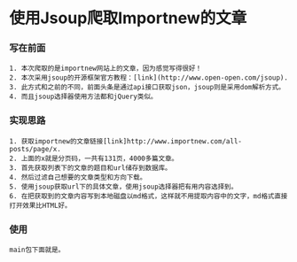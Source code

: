# 使用Jsoup爬取Importnew的文章
### 写在前面
	1. 本次爬取的是importnew网站上的文章，因为感觉写得很好！
	2. 本次采用jsoup的开源框架官方教程：[link](http://www.open-open.com/jsoup).
	3. 此方式和之前的不同，前面头条是通过api接口获取json，jsoup则是采用dom解析方式。
	4. 而且jsoup选择器使用方法都和jQuery类似。
### 实现思路
	1. 获取importnew的文章链接[link]http://www.importnew.com/all-posts/page/x.
	2. 上面的x就是分页码，一共有131页，4000多篇文章。
	3. 首先获取列表下的文章的题目和url储存到数据库。
	4. 然后过滤自己想要的文章类型和方向下载。
	5. 使用jsoup获取url下的具体文章，使用jsoup选择器把有用内容选择到。
	6. 在把获取到的文章内容写到本地磁盘以md格式，这样就不用提取内容中的文字，md格式直接打开效果比HTML好。

### 使用
	main包下面就是。